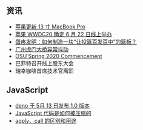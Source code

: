 ## 资讯

- [苹果更新 13 寸 MacBook Pro](https://www.apple.com.cn/macbook-pro-13/)
- [苹果 WWDC20 确定 6 月 22 日线上举办](https://developer.apple.com/wwdc20/)
- [蛋疼发明：如何制造一块“让投篮百发百中”的篮板？](https://weibointl.api.weibo.cn/share/144821757.html?weibo_id=4501294645833399)
- [广州虎门大桥异常抖动](https://weibointl.api.weibo.cn/share/144747969.html?weibo_id=4501285464272816)
- [OSU Spring 2020 Commencement](https://livestream.com/wosu/osuspring2020)
- 巴菲特召开线上股东大会
- 瑞幸咖啡首席技术官离职

## JavaScript

- [deno 于 5月 13 日发布 1.0 版本](https://github.com/denoland/deno)
- [JavaScript 代码是如何被压缩的](https://mp.weixin.qq.com/s/WEFdWtraKAL_C_Rl2R7Y6Q)
- [apply、call 的区别和用途](https://juejin.im/entry/58d0a7b22f301e007e5a15ae)